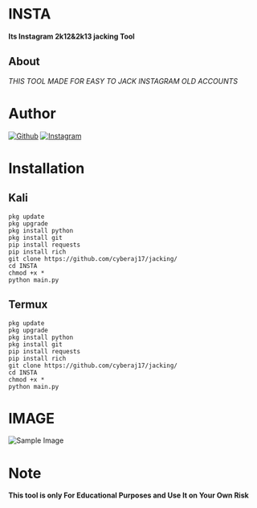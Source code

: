 # INSTA
**Its Instagram 2k12&2k13 jacking Tool**
## About 
*THIS TOOL MADE FOR EASY TO JACK INSTAGRAM OLD ACCOUNTS*
# Author 

<a href="https://github.com/STARK-404/"><img title="Github" src="https://img.shields.io/badge/cyberaj17-blue?style=for-the-badge&logo=github"></a>
[![Instagram](https://img.shields.io/badge/INSTAGRAM-FOLLOW-green?style=for-the-badge&logo=instagram)](https://instagram.com/zh4bx?igshid=YmMyMTA2M2Y=)


# Installation 
## Kali
```
pkg update 
pkg upgrade 
pkg install python
pkg install git 
pip install requests 
pip install rich 
git clone https://github.com/cyberaj17/jacking/
cd INSTA 
chmod +x *
python main.py
```
## Termux 
```
pkg update 
pkg upgrade 
pkg install python
pkg install git 
pip install requests 
pip install rich 
git clone https://github.com/cyberaj17/jacking/
cd INSTA 
chmod +x *
python main.py
```
# IMAGE
![Sample Image](https://telegra.ph/file/8080e76b8a3498c07c8ff.jpg)
# Note
**This tool is only For Educational Purposes and Use It on Your Own Risk**

